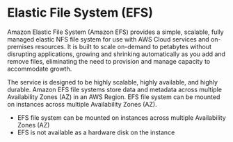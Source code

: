 # Elastic File System (EFS)

Amazon Elastic File System (Amazon EFS) provides a simple, scalable, fully managed elastic NFS file system for use with AWS Cloud services and on-premises resources. It is built to scale on-demand to petabytes without disrupting applications, growing and shrinking automatically as you add and remove files, eliminating the need to provision and manage capacity to accommodate growth.

The service is designed to be highly scalable, highly available, and highly durable. Amazon EFS file systems store data and metadata across multiple Availability Zones (AZ) in an AWS Region. EFS file system can be mounted on instances across multiple Availability Zones (AZ).

- EFS file system can be mounted on instances across multiple Availability Zones (AZ)
- EFS is not available as a hardware disk on the instance
